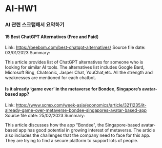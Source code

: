 # AI-HW1

### AI 관련 스크랩해서 요약하기


#### 15 Best ChatGPT Alternatives (Free and Paid)

Link: https://beebom.com/best-chatgpt-alternatives/
Source file date: 03/01/2023
Summary: 


This article provides list of ChatGPT alternatives for someone who is looking for similar AI tools. 
The alternatives list includes Google Bard, Microsoft Bing, Chatsonic, Jasper Chat, YouChat,etc. 
All the strength and weaknesses are mentioned for each chatbot.


#### Is it already ‘game over’ in the metaverse for Bondee, Singapore’s avatar-based app?

Link: https://www.scmp.com/week-asia/economics/article/3211235/it-already-game-over-metaverse-bondee-singapores-avatar-based-app
Source file date: 25/02/2023
Summary: 

This article discusses how the app "Bondee", the Singapore-based avatar-based app has good potential in growing interest of metaverse. 
The article also includes the challenges that the company need to face for this app. They are trying to find a secure platform to support lots of people.
